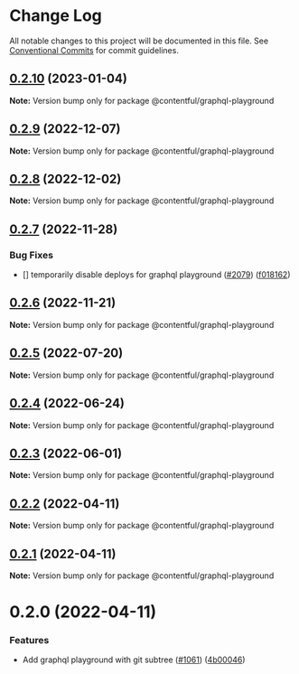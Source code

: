 # Change Log

All notable changes to this project will be documented in this file.
See [Conventional Commits](https://conventionalcommits.org) for commit guidelines.

## [0.2.10](https://github.com/contentful/apps/compare/@contentful/graphql-playground@0.2.9...@contentful/graphql-playground@0.2.10) (2023-01-04)

**Note:** Version bump only for package @contentful/graphql-playground

## [0.2.9](https://github.com/contentful/apps/compare/@contentful/graphql-playground@0.2.8...@contentful/graphql-playground@0.2.9) (2022-12-07)

**Note:** Version bump only for package @contentful/graphql-playground

## [0.2.8](https://github.com/contentful/apps/compare/@contentful/graphql-playground@0.2.7...@contentful/graphql-playground@0.2.8) (2022-12-02)

**Note:** Version bump only for package @contentful/graphql-playground

## [0.2.7](https://github.com/contentful/apps/compare/@contentful/graphql-playground@0.2.6...@contentful/graphql-playground@0.2.7) (2022-11-28)

### Bug Fixes

- [] temporarily disable deploys for graphql playground ([#2079](https://github.com/contentful/apps/issues/2079)) ([f018162](https://github.com/contentful/apps/commit/f018162a52102add5e5f1c10c496ac14e5a07273))

## [0.2.6](https://github.com/contentful/apps/compare/@contentful/graphql-playground@0.2.5...@contentful/graphql-playground@0.2.6) (2022-11-21)

**Note:** Version bump only for package @contentful/graphql-playground

## [0.2.5](https://github.com/contentful/apps/compare/@contentful/graphql-playground@0.2.4...@contentful/graphql-playground@0.2.5) (2022-07-20)

**Note:** Version bump only for package @contentful/graphql-playground

## [0.2.4](https://github.com/contentful/apps/compare/@contentful/graphql-playground@0.2.3...@contentful/graphql-playground@0.2.4) (2022-06-24)

**Note:** Version bump only for package @contentful/graphql-playground

## [0.2.3](https://github.com/contentful/apps/compare/@contentful/graphql-playground@0.2.2...@contentful/graphql-playground@0.2.3) (2022-06-01)

**Note:** Version bump only for package @contentful/graphql-playground

## [0.2.2](https://github.com/contentful/apps/compare/@contentful/graphql-playground@0.2.1...@contentful/graphql-playground@0.2.2) (2022-04-11)

**Note:** Version bump only for package @contentful/graphql-playground

## [0.2.1](https://github.com/contentful/apps/compare/@contentful/graphql-playground@0.2.0...@contentful/graphql-playground@0.2.1) (2022-04-11)

**Note:** Version bump only for package @contentful/graphql-playground

# 0.2.0 (2022-04-11)

### Features

- Add graphql playground with git subtree ([#1061](https://github.com/contentful/apps/issues/1061)) ([4b00046](https://github.com/contentful/apps/commit/4b00046216414d5ba8c9737292725160be046007))
